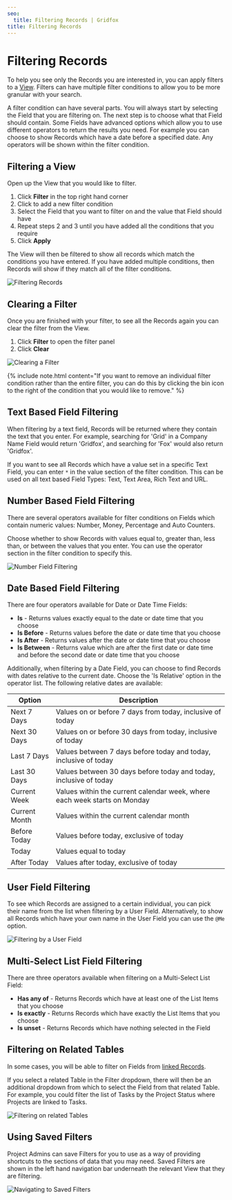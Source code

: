 ```yaml
---
seo:
  title: Filtering Records | Gridfox
title: Filtering Records
---
```

# Filtering Records

To help you see only the Records you are interested in, you can apply filters to a [View](/gridfox-project/an-introduction-to-views). Filters can have multiple filter conditions to allow you to be more granular with your search.

A filter condition can have several parts. You will always start by selecting the Field that you are filtering on. The next step is to choose what that Field should contain. Some Fields have advanced options which allow you to use different operators to return the results you need. For example you can choose to show Records which have a date before a specified date. Any operators will be shown within the filter condition.

## Filtering a View

Open up the View[](/gridfox-project/an-introduction-to-views) that you would like to filter.

1. Click **Filter** in the top right hand corner
2. Click to add a new filter condition
3. Select the Field that you want to filter on and the value that Field should have
4. Repeat steps 2 and 3 until you have added all the conditions that you require
5. Click **Apply**

The View[](/gridfox-project/an-introduction-to-views) will then be filtered to show all records which match the conditions you have entered. If you have added multiple conditions, then Records will show if they match all of the filter conditions.

![Filtering Records](/assets/images/filtering-records.gif "Filtering Records")

## Clearing a Filter

Once you are finished with your filter, to see all the Records again you can clear the filter from the View.

1. Click **Filter** to open the filter panel
2. Click **Clear**

![Clearing a Filter](/assets/images/clearing-a-filter.gif "Clearing a Filter")

{% include note.html content="If you want to remove an individual filter condition rather than the entire filter, you can do this by clicking the bin icon to the right of the condition that you would like to remove." %}

## Text Based Field Filtering

When filtering by a text field, Records will be returned where they contain the text that you enter. For example, searching for 'Grid' in a Company Name Field would return 'Gridfox', and searching for 'Fox' would also return 'Gridfox'.

If you want to see all Records which have a value set in a specific Text Field, you can enter `*` in the value section of the filter condition. This can be used on all text based Field Types: Text, Text Area, Rich Text and URL.

## Number Based Field Filtering

There are several operators available for filter conditions on Fields which contain numeric values: Number, Money, Percentage and Auto Counters.

Choose whether to show Records with values equal to, greater than, less than, or between the values that you enter. You can use the operator section in the filter condition to specify this.

![Number Field Filtering](/assets/images/number-field-filtering.gif "Number Field Filtering")

## Date Based Field Filtering

There are four operators available for Date or Date Time Fields:

* **Is** - Returns values exactly equal to the date or date time that you choose
* **Is Before** - Returns values before the date or date time that you choose
* **Is After** - Returns values after the date or date time that you choose
* **Is Between** - Returns value which are after the first date or date time and before the second date or date time that you choose

Additionally, when filtering by a Date Field, you can choose to find Records with dates relative to the current date. Choose the 'Is Relative' option in the operator list. The following relative dates are available:

| **Option**    | **Description**                                                           |
| ------------- | ------------------------------------------------------------------------- |
| Next 7 Days   | Values on or before 7 days from today, inclusive of today                 |
| Next 30 Days  | Values on or before 30 days from today, inclusive of today                |
| Last 7 Days   | Values between 7 days before today and today, inclusive of today          |
| Last 30 Days  | Values between 30 days before today and today, inclusive of today         |
| Current Week  | Values within the current calendar week, where each week starts on Monday |
| Current Month | Values within the current calendar month                                  |
| Before Today  | Values before today, exclusive of today                                   |
| Today         | Values equal to today                                                     |
| After Today   | Values after today, exclusive of today                                    |

## User Field Filtering

To see which Records are assigned to a certain individual, you can pick their name from the list when filtering by a User Field. Alternatively, to show all Records which have your own name in the User Field you can use the `@Me` option.

![Filtering by a User Field](/assets/images/user-field-filtering.gif "Filtering by a User Field")

## Multi-Select List Field Filtering

There are three operators available when filtering on a Multi-Select List Field:

* **Has any of** - Returns Records which have at least one of the List Items that you choose
* **Is exactly** - Returns Records which have exactly the List Items that you choose
* **Is unset** - Returns Records which have nothing selected in the Field

## Filtering on Related Tables

In some cases, you will be able to filter on Fields from [linked Records](/gridfox-project/linked-records).

If you select a related Table in the Filter dropdown, there will then be an additional dropdown from which to select the Field from that related Table. For example, you could filter the list of Tasks by the Project Status where Projects are linked to Tasks.

![Filtering on related Tables](/assets/images/filtering-on-related-tables.gif "Filtering on related Tables")

## Using Saved Filters

Project Admins can save Filters for you to use as a way of providing shortcuts to the sections of data that you may need. Saved Filters are shown in the left hand navigation bar underneath the relevant View that they are filtering.

![Navigating to Saved Filters](/assets/images/navigating-to-saved-filters.gif "Navigating to Saved Filters")